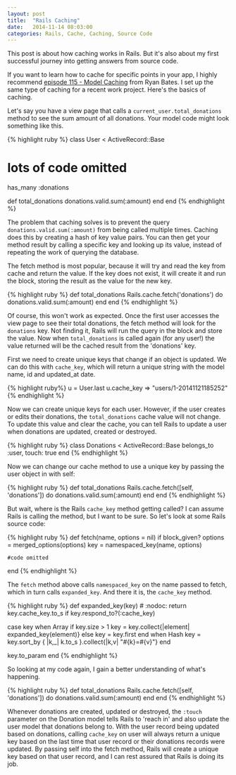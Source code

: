 ```yaml
---
layout: post
title:  "Rails Caching"
date:   2014-11-14 08:03:00
categories: Rails, Cache, Caching, Source Code
---
```


This post is about how caching works in Rails. But it's also about my first successful journey into getting answers from source code.

If you want to learn how to cache for specific points in your app, I highly recommend [episode 115 - Model Caching][Ryan Bates] from Ryan Bates. I set up the same type of caching for a recent work project. Here's the basics of caching.

Let's say you have a view page that calls a `current_user.total_donations` method to see the sum amount of all donations. Your model code might look something like this.

{% highlight ruby %}
class User < ActiveRecord::Base
  # lots of code omitted
  has_many :donations

  def total_donations
    donations.valid.sum(:amount)
  end
end
{% endhighlight %}

The problem that caching solves is to prevent the query `donations.valid.sum(:amount)` from being called multiple times. Caching does this by creating a hash of key value pairs. You can then get your method result by calling a specific key and looking up its value, instead of repeating the work of querying the database.

The fetch method is most popular, because it will try and read the key from cache and return the value. If the key does not exist, it will create it and run the block, storing the result as the value for the new key. 

{% highlight ruby %}
def total_donations
  Rails.cache.fetch('donations') do
    donations.valid.sum(:amount)
  end
end
{% endhighlight %}

Of course, this won't work as expected. Once the first user accesses the view page to see their total donations, the fetch method will look for the `donations` key. Not finding it, Rails will run the query in the block and store the value. Now when `total_donations` is called again (for any user!) the value returned will be the cached result from the 'donations' key.

First we need to create unique keys that change if an object is updated. We can do this with `cache_key`, which will return a unique string with the model name, id and updated_at date. 

{% highlight ruby%}
u = User.last
u.cache_key
=> "users/1-20141121185252"
{% endhighlight %}

Now we can create unique keys for each user. However, if the user creates or edits their donations, the `total_donations` cache value will not change. To update this value and clear the cache, you can tell Rails to update a user when donations are updated, created or destroyed.

{% highlight ruby %}
class Donations < ActiveRecord::Base
  belongs_to :user, touch: true
end
{% endhighlight %}

Now we can change our cache method to use a unique key by passing the user object in with self:

{% highlight ruby %}
def total_donations
  Rails.cache.fetch([self, 'donations']) do
    donations.valid.sum(:amount)
  end
end
{% endhighlight %}

But wait, where is the Rails `cache_key` method getting called? I can assume Rails is calling the method, but I want to be sure. So let's look at some Rails source code:

{% highlight ruby %}
def fetch(name, options = nil)
  if block_given?
    options = merged_options(options)
    key = namespaced_key(name, options)

    #code omitted
end
{% endhighlight %}

The `fetch` method above calls `namespaced_key` on the name passed to fetch, which in turn calls `expanded_key`. And there it is, the `cache_key` method.

{% highlight ruby %}
def expanded_key(key) # :nodoc:
  return key.cache_key.to_s if key.respond_to?(:cache_key)

  case key
  when Array
    if key.size > 1
      key = key.collect{|element| expanded_key(element)}
    else
      key = key.first
    end
  when Hash
    key = key.sort_by { |k,_| k.to_s }.collect{|k,v| "#{k}=#{v}"}
  end

  key.to_param
end
{% endhighlight %}

So looking at my code again, I gain a better understanding of what's happening. 

{% highlight ruby %}
def total_donations
  Rails.cache.fetch([self, 'donations']) do
    donations.valid.sum(:amount)
  end
end
{% endhighlight %}

Whenever donations are created, updated or destroyed, the `:touch` parameter on the Donation model tells Rails to 'reach in' and also update the user model that donations belong to. With the user record being updated based on donations, calling `cache_key` on user will always return a unique key based on the last time that user record or their donations records were updated. By passing self into the fetch method, Rails will create a unique key based on that user record, and I can rest assured that Rails is doing its job.


[Ryan Bates]: http://railscasts.com/episodes/115-model-caching-revised